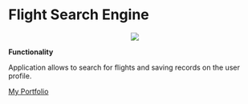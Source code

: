 # Flight Search Engine
<p align="center">
  <img src="https://www.swoszowski.co.uk/fse/img/fse-min.png">
</p>

**Functionality**

Application allows to search for flights and saving records on the user profile.

[My Portfolio](https://www.swoszowski.co.uk/)

